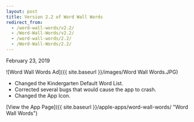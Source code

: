 ```yaml
---
layout: post
title: Version 2.2 of Word Wall Words
redirect_from:
  - /word-wall-words/v2.2/
  - /Word-Wall-Words/v2.2/
  - /word-wall-words/2.2/
  - /Word-Wall-Words/2.2/
---
```


February 23, 2019

![Word Wall Words Ad]({{ site.baseurl }}/images/Word Wall Words.JPG)

- Changed the Kindergarten Default Word List.
- Corrected several bugs that would cause the app to crash.
- Changed the App Icon.

[View the App Page]({{ site.baseurl }}/apple-apps/word-wall-words/  "Word Wall Words")
